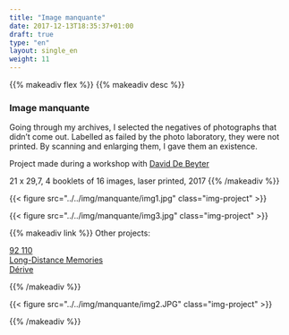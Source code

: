 ```yaml
---
title: "Image manquante"
date: 2017-12-13T18:35:37+01:00
draft: true
type: "en"
layout: single_en
weight: 11
---
```


{{% makeadiv flex %}}
{{% makeadiv desc %}}
### Image manquante

Going through my archives, I selected the negatives of photographs that didn’t come out. Labelled as failed by the photo laboratory, they were not printed. By scanning and enlarging them, I gave them an existence.

Project made during a workshop with [David De Beyter](http://www.daviddebeyter.com/)

21 x 29,7, 4 booklets of 16 images, laser printed, 2017
{{% /makeadiv %}}

{{< figure src="../../img/manquante/img1.jpg" class="img-project" >}}

{{< figure src="../../img/manquante/img3.jpg" class="img-project" >}}

{{% makeadiv link %}}
Other projects:

[92 110](http://www.carolinesorin.com/en/92110)  
[Long-Distance Memories](http://www.carolinesorin.com/en/longdistance)  
[Dérive](http://www.carolinesorin.com/en/derive)  


{{% /makeadiv %}}

{{< figure src="../../img/manquante/img2.JPG" class="img-project" >}}

{{% /makeadiv %}}